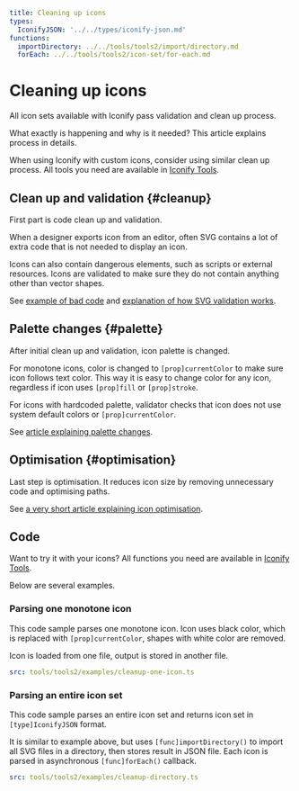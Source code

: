 ```yaml
title: Cleaning up icons
types:
  IconifyJSON: '../../types/iconify-json.md'
functions:
  importDirectory: ../../tools/tools2/import/directory.md
  forEach: ../../tools/tools2/icon-set/for-each.md
```

# Cleaning up icons

All icon sets available with Iconify pass validation and clean up process.

What exactly is happening and why is it needed? This article explains process in details.

When using Iconify with custom icons, consider using similar clean up process. All tools you need are available in [Iconify Tools](../../tools/tools2/index.md).

## Clean up and validation {#cleanup}

First part is code clean up and validation.

When a designer exports icon from an editor, often SVG contains a lot of extra code that is not needed to display an icon.

Icons can also contain dangerous elements, such as scripts or external resources. Icons are validated to make sure they do not contain anything other than vector shapes.

See [example of bad code](./cleanup.md) and [explanation of how SVG validation works](./validate.md).

## Palette changes {#palette}

After initial clean up and validation, icon palette is changed.

For monotone icons, color is changed to `[prop]currentColor` to make sure icon follows text color. This way it is easy to change color for any icon, regardless if icon uses `[prop]fill` or `[prop]stroke`.

For icons with hardcoded palette, validator checks that icon does not use system default colors or `[prop]currentColor`.

See [article explaining palette changes](./palette.md).

## Optimisation {#optimisation}

Last step is optimisation. It reduces icon size by removing unnecessary code and optimising paths.

See [a very short article explaining icon optimisation](./optimise.md).

## Code

Want to try it with your icons? All functions you need are available in [Iconify Tools](../../tools/tools2/index.md).

Below are several examples.

### Parsing one monotone icon

This code sample parses one monotone icon. Icon uses black color, which is replaced with `[prop]currentColor`, shapes with white color are removed.

Icon is loaded from one file, output is stored in another file.

```yaml
src: tools/tools2/examples/cleanup-one-icon.ts
```

### Parsing an entire icon set

This code sample parses an entire icon set and returns icon set in `[type]IconifyJSON` format.

It is similar to example above, but uses `[func]importDirectory()` to import all SVG files in a directory, then stores result in JSON file. Each icon is parsed in asynchronous `[func]forEach()` callback.

```yaml
src: tools/tools2/examples/cleanup-directory.ts
```
